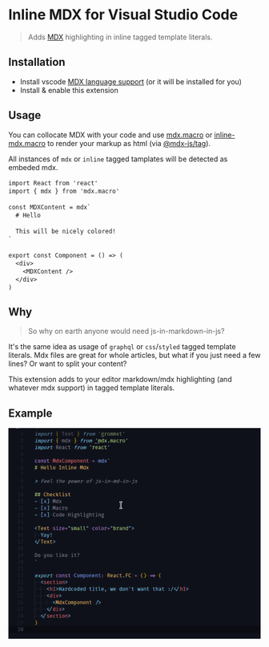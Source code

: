 # Inline MDX for Visual Studio Code

> Adds [MDX](https://github.com/mdx-js/mdx) highlighting in inline tagged template literals.

## Installation

- Install vscode [MDX language support](https://marketplace.visualstudio.com/items?itemName=silvenon.mdx) (or it will be installed for you)
- Install & enable this extension

## Usage

You can collocate MDX with your code and use [mdx.macro](https://www.npmjs.com/package/mdx.macro) or [inline-mdx.macro](https://www.npmjs.com/package/inline-mdx.macro) to render your markup as html (via [@mdx-js/tag](https://www.npmjs.com/package/@mdx-js/tag)).

All instances of `mdx` or `inline` tagged tamplates will be detected as embeded mdx.

```tsx
import React from 'react'
import { mdx } from 'mdx.macro'

const MDXContent = mdx`
  # Hello

  This will be nicely colored!
`

export const Component = () => (
  <div>
    <MDXContent />
  </div>
)
```

## Why

> So why on earth anyone would need js-in-markdown-in-js?

It's the same idea as usage of `graphql` or `css`/`styled` tagged template literals. Mdx files are great for whole articles, but what if you just need a few lines? Or want to split your content?

This extension adds to your editor markdown/mdx highlighting (and whatever mdx support) in tagged template literals.

## Example

![Example](./images/example.png)
